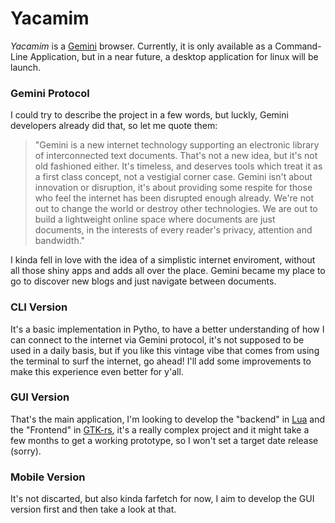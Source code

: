 # Yacamim
_Yacamim_ is a [Gemini](https://geminiprotocol.net) browser. Currently, it is only available as a Command-Line Application, but in a near future,
a desktop application for linux will be launch.

### Gemini Protocol 
I could try to describe the project in a few words, but luckly, Gemini developers already did that, so let me quote them: 

> "Gemini is a new internet technology supporting an electronic library of interconnected text documents. That's not 
a new idea, but it's not old fashioned either. It's timeless, and deserves tools which treat it as a first class concept, 
not a vestigial corner case. Gemini isn't about innovation or disruption, it's about providing some respite for those who 
feel the internet has been disrupted enough already. We're not out to change the world or destroy other technologies. We 
are out to build a lightweight online space where documents are just documents, in the interests of every reader's privacy, 
attention and bandwidth."

I kinda fell in love with the idea of a simplistic internet enviroment, without all those shiny apps and adds all over the place.
Gemini became my place to go to discover new blogs and just navigate between documents.

### CLI Version
It's a basic implementation in Pytho, to have a better understanding of how I can connect to the internet via Gemini protocol, it's not supposed
to be used in a daily basis, but if you like this vintage vibe that comes from using the terminal to surf the internet, go ahead! I'll 
add some improvements to make this experience even better for y'all.

### GUI Version
That's the main application, I'm looking to develop the "backend" in [Lua](https://lualang.org) and the "Frontend" in [GTK-rs](https://gtk-rs.org/), it's
a really complex project and it might take a few months to get a working prototype, so I won't set a target date release (sorry).

### Mobile Version
It's not discarted, but also kinda farfetch for now, I aim to develop the GUI version first and then take a look at that.


